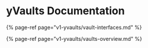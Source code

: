 # yVaults Documentation

{% page-ref page="v1-yvaults/vault-interfaces.md" %}

{% page-ref page="v1-yvaults/vaults-overview.md" %}

